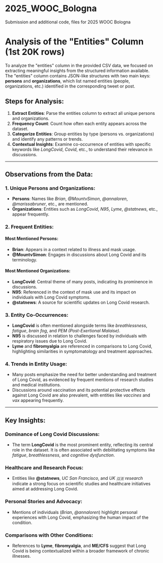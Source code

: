 # 2025_WOOC_Bologna
Submission and additional code, files for 2025 WOOC Bologna

    
# Analysis of the "Entities" Column (1st 20K rows)

To analyze the "entities" column in the provided CSV data, we focused on extracting meaningful insights from the structured information available. The "entities" column contains JSON-like structures with two main keys: **persons** and **organizations**, which list named entities (people, organizations, etc.) identified in the corresponding tweet or post.

## Steps for Analysis:
1. **Extract Entities**: Parse the entities column to extract all unique persons and organizations.
2. **Frequency Count**: Count how often each entity appears across the dataset.
3. **Categorize Entities**: Group entities by type (persons vs. organizations) and identify any patterns or trends.
4. **Contextual Insights**: Examine co-occurrence of entities with specific keywords like *LongCovid*, *Covid*, etc., to understand their relevance in discussions.

---

## Observations from the Data:

### 1. Unique Persons and Organizations:
- **Persons**: Names like *Brian*, *@MountvSimon*, *@annaloren*, *@marissabruner*, etc., are mentioned.
- **Organizations**: Entities such as *LongCovid*, *N95*, *Lyme*, *@statnews*, etc., appear frequently.

### 2. Frequent Entities:
#### Most Mentioned Persons:
- **Brian**: Appears in a context related to illness and mask usage.
- **@MountvSimon**: Engages in discussions about Long Covid and its terminology.

#### Most Mentioned Organizations:
- **LongCovid**: Central theme of many posts, indicating its prominence in discussions.
- **N95**: Referenced in the context of mask use and its impact on individuals with Long Covid symptoms.
- **@statnews**: A source for scientific updates on Long Covid research.

### 3. Entity Co-Occurrences:
- **LongCovid** is often mentioned alongside terms like *breathlessness*, *fatigue*, *brain fog*, and *PEM (Post-Exertional Malaise)*.
- **N95** is discussed in relation to challenges faced by individuals with respiratory issues due to Long Covid.
- **Lyme** and **fibromyalgia** are referenced in comparisons to Long Covid, highlighting similarities in symptomatology and treatment approaches.

### 4. Trends in Entity Usage:
- Many posts emphasize the need for better understanding and treatment of Long Covid, as evidenced by frequent mentions of research studies and medical institutions.
- Discussions around vaccination and its potential protective effects against Long Covid are also prevalent, with entities like *vaccines* and *vax* appearing frequently.

---

## Key Insights:

### Dominance of Long Covid Discussions:
- The term **LongCovid** is the most prominent entity, reflecting its central role in the dataset. It is often associated with debilitating symptoms like *fatigue*, *breathlessness*, and *cognitive dysfunction*.

### Healthcare and Research Focus:
- Entities like **@statnews**, *UC San Francisco*, and *UK 🇬🇧 research* indicate a strong focus on scientific studies and healthcare initiatives aimed at addressing Long Covid.

### Personal Stories and Advocacy:
- Mentions of individuals (*Brian*, *@annaloren*) highlight personal experiences with Long Covid, emphasizing the human impact of the condition.

### Comparisons with Other Conditions:
- References to **Lyme**, **fibromyalgia**, and **ME/CFS** suggest that Long Covid is being contextualized within a broader framework of chronic illnesses.
